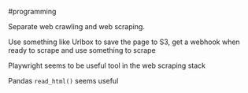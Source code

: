 #programming

Separate web crawling and web scraping.

Use something like Urlbox to save the page to S3, get a webhook when ready to scrape and use something to scrape

Playwright seems to be useful tool in the web scraping stack

Pandas `read_html()` seems useful